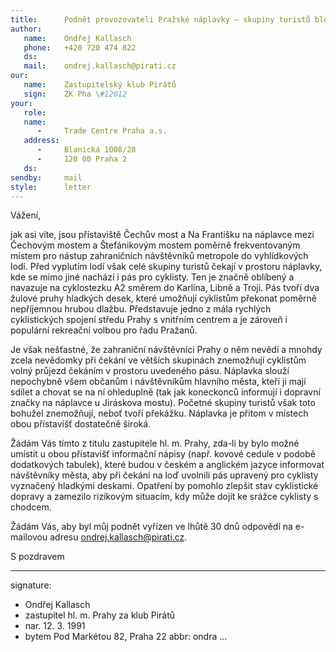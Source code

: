 ```yaml
---
title:      Podnět provozovateli Pražské náplavky – skupiny turistů blokující cyklistickou dopravu
author:
   name:    Ondřej Kallasch
   phone:   +420 720 474 822
   ds:      
   mail:    ondrej.kallasch@pirati.cz
our:
   name:    Zastupitelský klub Pirátů
   sign:    ZK Pha \#12012
your:
   role:    
   name:    
      -     Trade Centre Praha a.s.
   address:
      -     Blanická 1008/28
      -     120 00 Praha 2
   ds:      
sendby:     mail
style:      letter
---
```


Vážení,

jak asi víte, jsou přístaviště Čechův most a Na Františku na náplavce mezi Čechovým mostem a Štefánikovým mostem poměrně frekventovaným místem pro nástup zahraničních návštěvníků metropole do vyhlídkových lodí. Před vyplutím lodí však celé skupiny turistů čekají v prostoru náplavky, kde se mimo jiné nachází i pás pro cyklisty. Ten je značně oblíbený a navazuje na cyklostezku A2 směrem do Karlína, Libně a Troji. Pás tvoří dva žulové pruhy hladkých desek, které umožňují cyklistům překonat poměrně nepříjemnou hrubou dlažbu. Představuje jedno z mála rychlých cyklistických spojení středu Prahy s vnitřním centrem a je zároveň i populární rekreační volbou pro řadu Pražanů.

Je však nešťastné, že zahraniční návštěvníci Prahy o něm nevědí a mnohdy zcela nevědomky při čekání ve větších skupinách znemožňují cyklistům volný průjezd čekáním v prostoru uvedeného pásu. Náplavka slouží nepochybně všem občanům i návštěvníkům hlavního města, kteří ji mají sdílet a chovat se na ní ohleduplně (tak jak koneckonců informují i dopravní značky na náplavce u Jiráskova mostu). Početné skupiny turistů však toto bohužel znemožňují, neboť tvoří překážku. Náplavka je přitom v místech obou přístavišť dostatečně široká.

Žádám Vás tímto z titulu zastupitele hl. m. Prahy, zda-li by bylo možné umístit u obou přístavišť informační nápisy (např. kovové cedule v podobě dodatkových tabulek), které budou v českém a anglickém jazyce informovat návštěvníky města, aby při čekání na loď uvolnili pás upravený pro cyklisty vyznačený hladkými deskami. Opatření by pomohlo zlepšit stav cyklistické dopravy a zamezilo rizikovým situacím, kdy může dojít ke srážce cyklisty s chodcem. 

Žádám Vás, aby byl můj podnět vyřízen ve lhůtě 30 dnů odpovědí na e-mailovou adresu ondrej.kallasch@pirati.cz.

S pozdravem

---
signature:
  - Ondřej Kallasch
  - zastupitel hl. m. Prahy za klub Pirátů
  - nar. 12. 3. 1991
  - bytem Pod Markétou 82, Praha 22
abbr:       ondra
...
